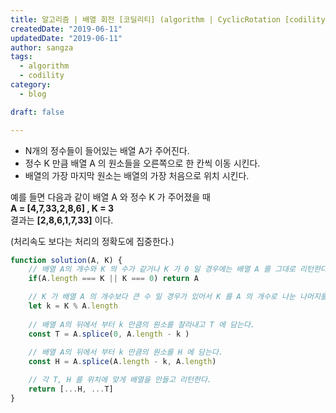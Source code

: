 ```yaml
---
title: 알고리즘 | 배열 회전 [코딜리티] (algorithm | CyclicRotation [codility])
createdDate: "2019-06-11"
updatedDate: "2019-06-11"
author: sangza
tags:
  - algorithm
  - codility
category:
  - blog

draft: false

---
```


  - N개의 정수들이 들어있는 배열 A가 주어진다.  
  - 정수 K 만큼 배열 A 의 원소들을 오른쪽으로 한 칸씩 이동 시킨다.  
  - 배열의 가장 마지막 원소는 배열의 가장 처음으로 위치 시킨다.  

예를 들면 다음과 같이 배열 A 와 정수 K 가 주어졌을 때  
**A = [4,7,33,2,8,6] , K = 3**  
결과는 **[2,8,6,1,7,33]** 이다. 

(처리속도 보다는 처리의 정확도에 집중한다.)

```javascript
function solution(A, K) {
    // 배열 A의 개수와 K 의 수가 같거나 K 가 0 일 경우에는 배열 A 를 그대로 리턴한다.
    if(A.length === K || K === 0) return A    

    // K 가 배열 A 의 개수보다 큰 수 일 경우가 있어서 K 를 A 의 개수로 나눈 나머지를 k 에 담는다.
    let k = K % A.length
    
    // 배열 A의 뒤에서 부터 k 만큼의 원소를 잘라내고 T 에 담는다.
    const T = A.splice(0, A.length - k )
    
    // 배열 A의 뒤에서 부터 k 만큼의 원소를 H 에 담는다.
    const H = A.splice(A.length - k, A.length)

    // 각 T, H 를 위치에 맞게 배열을 만들고 리턴한다.
    return [...H, ...T]
}
```
